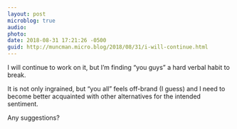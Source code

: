```yaml
---
layout: post
microblog: true
audio: 
photo: 
date: 2018-08-31 17:21:26 -0500
guid: http://muncman.micro.blog/2018/08/31/i-will-continue.html
---
```

I will continue to work on it, but I’m finding “you guys” a hard verbal habit to break. 

It is not only ingrained, but “you all” feels off-brand (I guess) and I need to become better acquainted with other alternatives for the intended sentiment. 

Any suggestions? 
